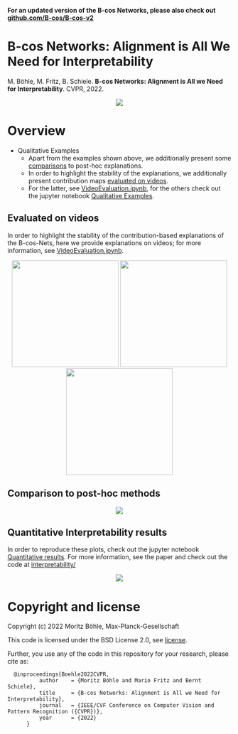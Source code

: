 **For an updated version of the B-cos Networks, please also check out [github.com/B-cos/B-cos-v2](https://github.com/B-cos/B-cos-v2)**


# B-cos Networks: Alignment is All We Need for Interpretability

M. Böhle, M. Fritz, B. Schiele. **B-cos Networks: Alignment is All we Need for Interpretability**. CVPR, 2022.
<div style="displaystyle=block;align=center;"><p align="center" >
  <img src="docs/media/example_figure.png"/>
  </p>
</div>

# Overview

* Qualitative Examples
  - Apart from the examples shown above, we additionally present some [comparisons](#comparison-to-post-hoc-methods) to post-hoc explanations.
  - In order to highlight the stability of the explanations, we additionally present contribution maps [evaluated on videos](#evaluated-on-videos).
  - For the latter, see [VideoEvaluation.ipynb](VideoEvaluation.ipynb),
    for the others check out the jupyter notebook [Qualitative Examples](Qualitative%20Examples.ipynb).


## Evaluated on videos
In order to highlight the stability of the contribution-based explanations of 
the B-cos-Nets, here we provide explanations on videos; for more information, see [VideoEvaluation.ipynb](VideoEvaluation.ipynb).
<div style="displaystyle=block;align=center"><p align="center">
  <img width="240px" height="auto"  src="docs/media/gifs/lorikeet.gif?raw=true"/>
  <img width="240px" height="auto" src="docs/media/gifs/drake.gif?raw=true"/>
  <img width="240px" height="auto" src="docs/media/gifs/zebra.gif?raw=true"/>
</p></div>



## Comparison to post-hoc methods
<div style="displaystyle=block;align=center;"><p align="center" >
  <img src="docs/media/comparisons.png"/>
  </p>
</div>



## Quantitative Interpretability results
In order to reproduce these plots, check out the jupyter notebook
[Quantitative results](Quantitative%20results.ipynb). For more information, see the paper and check out the code at [interpretability/](interpretability/)

<div style="displaystyle=block;align=center;"><p align="center" >
  <img src="docs/media/localisation.png"/>
  </p>
</div>



# Copyright and license
Copyright (c) 2022 Moritz Böhle, Max-Planck-Gesellschaft

This code is licensed under the BSD License 2.0, see [license](LICENSE).

Further, you use any of the code in this repository for your research, please cite as:
```
  @inproceedings{Boehle2022CVPR,
          author    = {Moritz Böhle and Mario Fritz and Bernt Schiele},
          title     = {B-cos Networks: Alignment is All we Need for Interpretability},
          journal   = {IEEE/CVF Conference on Computer Vision and Pattern Recognition ({CVPR})},
          year      = {2022}
      }
```


